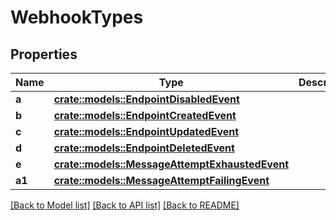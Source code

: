 # WebhookTypes

## Properties

Name | Type | Description | Notes
------------ | ------------- | ------------- | -------------
**a** | [**crate::models::EndpointDisabledEvent**](EndpointDisabledEvent.md) |  | 
**b** | [**crate::models::EndpointCreatedEvent**](EndpointCreatedEvent.md) |  | 
**c** | [**crate::models::EndpointUpdatedEvent**](EndpointUpdatedEvent.md) |  | 
**d** | [**crate::models::EndpointDeletedEvent**](EndpointDeletedEvent.md) |  | 
**e** | [**crate::models::MessageAttemptExhaustedEvent**](MessageAttemptExhaustedEvent.md) |  | 
**a1** | [**crate::models::MessageAttemptFailingEvent**](MessageAttemptFailingEvent.md) |  | 

[[Back to Model list]](../README.md#documentation-for-models) [[Back to API list]](../README.md#documentation-for-api-endpoints) [[Back to README]](../README.md)


